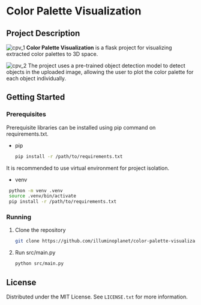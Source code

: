 # Color Palette Visualization

## Project Description

![cpv_1](images/cpv_1.gif)
**Color Palette Visualization** is a flask project for visualizing extracted color palettes to 3D space. 


![cpv_2](images/cpv_2.gif)
The project uses a pre-trained object detection model to detect objects in the uploaded image, allowing the user to plot the color palette for each object individually.

## Getting Started

### Prerequisites

Prerequisite libraries can be installed using pip command on requirements.txt.
* pip
  ```sh
  pip install -r /path/to/requirements.txt
  ```
It is recommended to use virtual environment for project isolation.
* venv 
 ```sh
  python -m venv .venv
  source .venv/bin/activate
  pip install -r /path/to/requirements.txt
```

### Running

1. Clone the repository
   ```sh
   git clone https://github.com/illuminoplanet/color-palette-visualization.git
   ```
2. Run src/main.py
   ```sh
   python src/main.py
   ```

## License

Distributed under the MIT License. See `LICENSE.txt` for more information.

